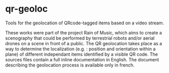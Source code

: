 # qr-geoloc
Tools for the geolocation of QRcode-tagged items based on a video stream.

These works were part of the project Rain of Music, which aims to create a scenography that could be performed by terrestrial robots and/or aerial drones on a scene in front of a public.
The QR geolocation takes place as a way to determine the localization (e.g. : position and orientation within a plane) of different independant items identified by a visible QR code.
The sources files contain a full inline documentation in English. The document describing the geolocation process is available only in french.